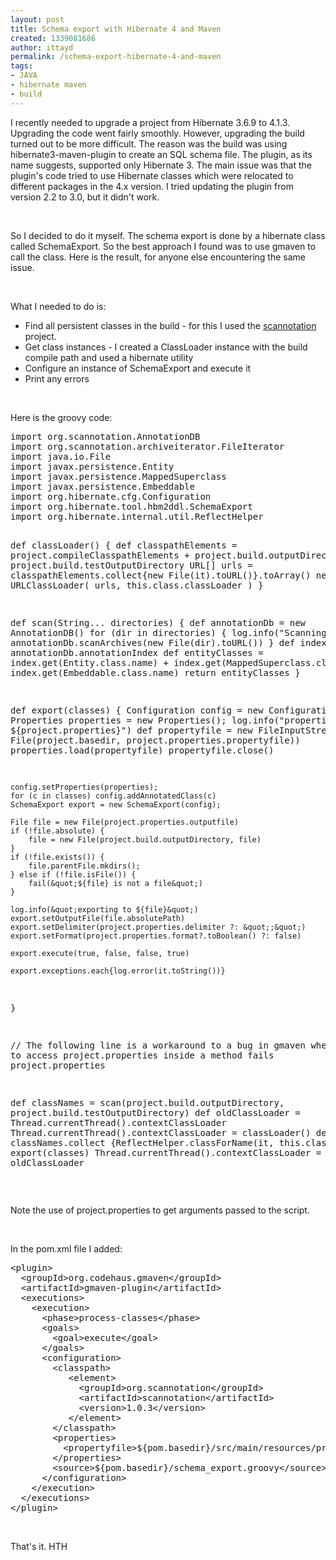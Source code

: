 ```yaml
---
layout: post
title: Schema export with Hibernate 4 and Maven
created: 1339081686
author: ittayd
permalink: /schema-export-hibernate-4-and-maven
tags:
- JAVA
- hibernate maven
- build
---
```

<p>I&nbsp;recently needed to upgrade a project from Hibernate 3.6.9 to 4.1.3. Upgrading the code went fairly smoothly. However, upgrading the build turned out to be more difficult. The reason was the build was using hibernate3-maven-plugin to create an SQL&nbsp;schema file. The plugin, as its name suggests, supported only Hibernate 3. The main issue was that the plugin's code tried to use Hibernate classes which were relocated to different packages in the 4.x version. I tried updating the plugin from version 2.2 to 3.0, but it didn't work.</p>
<p>&nbsp;</p>
<p>So I&nbsp;decided to do it myself. The schema export is done by a hibernate class called SchemaExport. So the best approach I&nbsp;found was to use gmaven to call the class. Here is the result, for anyone else encountering the same issue.</p>
<p>&nbsp;</p>
<p>What I&nbsp;needed to do is:</p>
<ul>
    <li>Find all persistent classes in the build - for this I&nbsp;used the <a href="http://scannotation.sourceforge.net">scannotation </a>project.</li>
    <li>Get class instances - I&nbsp;created a ClassLoader instance with the build compile path and used a hibernate utility</li>
    <li>Configure an instance of SchemaExport and execute it</li>
    <li>Print any errors</li>
</ul>
<p>&nbsp;</p>
<p>Here is the groovy code:</p>
<pre class="brush: java;" title="code">
import org.scannotation.AnnotationDB
import org.scannotation.archiveiterator.FileIterator
import java.io.File
import javax.persistence.Entity
import javax.persistence.MappedSuperclass
import javax.persistence.Embeddable
import org.hibernate.cfg.Configuration
import org.hibernate.tool.hbm2ddl.SchemaExport
import org.hibernate.internal.util.ReflectHelper
 
def classLoader() {
    def classpathElements = project.compileClasspathElements + project.build.outputDirectory + project.build.testOutputDirectory
    URL[] urls = classpathElements.collect{new File(it).toURL()}.toArray()
    new URLClassLoader( urls, this.class.classLoader )
}

def scan(String... directories) {
    def annotationDb = new AnnotationDB()
    for (dir in directories) {
        log.info(&quot;Scanning ${dir}&quot;)
        annotationDb.scanArchives(new File(dir).toURL())
    }
    def index = annotationDb.annotationIndex
    def entityClasses = index.get(Entity.class.name) + index.get(MappedSuperclass.class.name) + index.get(Embeddable.class.name)
    return entityClasses
}

def export(classes) {
    Configuration config = new Configuration();
    Properties properties = new Properties();
    log.info(&quot;properties: ${project.properties}&quot;)
    def propertyfile = new FileInputStream(new File(project.basedir, project.properties.propertyfile))
    properties.load(propertyfile)
    propertyfile.close()

    config.setProperties(properties);
    for (c in classes) config.addAnnotatedClass(c)
    SchemaExport export = new SchemaExport(config);

    File file = new File(project.properties.outputfile)
    if (!file.absolute) {
        file = new File(project.build.outputDirectory, file)
    }
    if (!file.exists()) {
        file.parentFile.mkdirs();
    } else if (!file.isFile()) {
        fail(&quot;${file} is not a file&quot;)
    }

    log.info(&quot;exporting to ${file}&quot;)
    export.setOutputFile(file.absolutePath)
    export.setDelimiter(project.properties.delimiter ?: &quot;;&quot;)
    export.setFormat(project.properties.format?.toBoolean() ?: false)

    export.execute(true, false, false, true)

    export.exceptions.each{log.error(it.toString())}
}

// The following line is a workaround to a bug in gmaven when trying to access project.properties inside a method fails
project.properties

def classNames = scan(project.build.outputDirectory, project.build.testOutputDirectory)
def oldClassLoader = Thread.currentThread().contextClassLoader
Thread.currentThread().contextClassLoader = classLoader()
def classes = classNames.collect {ReflectHelper.classForName(it, this.class);}
export(classes)
Thread.currentThread().contextClassLoader = oldClassLoader
</pre>
<p>&nbsp;</p>
<p>Note the use of project.properties to get arguments passed to the script.</p>
<p>&nbsp;</p>
<p>In the pom.xml file I&nbsp;added:</p>
<pre class="brush: xhtml;" title="code">
&lt;plugin&gt;
  &lt;groupId&gt;org.codehaus.gmaven&lt;/groupId&gt;
  &lt;artifactId&gt;gmaven-plugin&lt;/artifactId&gt;
  &lt;executions&gt;
    &lt;execution&gt;
      &lt;phase&gt;process-classes&lt;/phase&gt;
      &lt;goals&gt;
        &lt;goal&gt;execute&lt;/goal&gt;
      &lt;/goals&gt;
      &lt;configuration&gt;
        &lt;classpath&gt;
           &lt;element&gt;
             &lt;groupId&gt;org.scannotation&lt;/groupId&gt;
             &lt;artifactId&gt;scannotation&lt;/artifactId&gt;
             &lt;version&gt;1.0.3&lt;/version&gt;
           &lt;/element&gt;
        &lt;/classpath&gt;
        &lt;properties&gt;
          &lt;propertyfile&gt;${pom.basedir}/src/main/resources/prod-db.properties&lt;/propertyfile&gt;
        &lt;/properties&gt;
        &lt;source&gt;${pom.basedir}/schema_export.groovy&lt;/source&gt;
      &lt;/configuration&gt;
    &lt;/execution&gt;
  &lt;/executions&gt;
&lt;/plugin&gt;</pre>
<p>&nbsp;</p>
<p>That's it. HTH</p>

